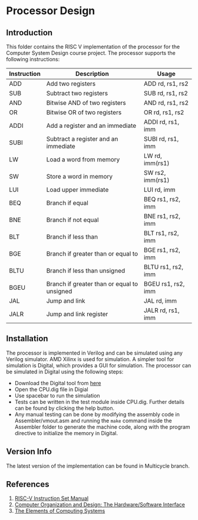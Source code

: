 # Processor Design

## Introduction
This folder contains the RISC V implementation of the processor for the Computer System Design course project. The processor supports the following instructions:
<!-- Table of instructions -->
| Instruction | Description | Usage |
| ----------- | ----------- | ------ |
| ADD | Add two registers | ADD rd, rs1, rs2 |
| SUB | Subtract two registers | SUB rd, rs1, rs2 |
| AND | Bitwise AND of two registers | AND rd, rs1, rs2 |
| OR | Bitwise OR of two registers | OR rd, rs1, rs2 |
| ADDI | Add a register and an immediate | ADDI rd, rs1, imm |
| SUBI | Subtract a register and an immediate | SUBI rd, rs1, imm |
| LW | Load a word from memory | LW rd, imm(rs1) |
| SW | Store a word in memory | SW rs2, imm(rs1) |
| LUI | Load upper immediate | LUI rd, imm |
| BEQ | Branch if equal | BEQ rs1, rs2, imm |
| BNE | Branch if not equal | BNE rs1, rs2, imm |
| BLT | Branch if less than | BLT rs1, rs2, imm |
| BGE | Branch if greater than or equal to | BGE rs1, rs2, imm |
| BLTU | Branch if less than unsigned | BLTU rs1, rs2, imm |
| BGEU | Branch if greater than or equal to unsigned | BGEU rs1, rs2, imm |
| JAL | Jump and link | JAL rd, imm |
| JALR | Jump and link register | JALR rd, rs1, imm |


## Installation
The processor is implemented in Verilog and can be simulated using any Verilog simulator. AMD Xilinx is used for simulation. A simpler tool for simulation is Digital, which provides a GUI for simulation. The processor can be simulated in Digital using the following steps:
- Download the Digital tool from [here](https://github.com/hneemann/Digital)
- Open the CPU.dig file in Digial
- Use spacebar to run the simulation
- Tests can be written in the test module inside CPU.dig. Further details can be found by clicking the help button.
- Any manual testing can be done by modifying the assembly code in Assembler/vmout.asm and running the `make` command inside the Assembler folder to generate the machine code, along with the program directive to initialize the memory in Digital.

## Version Info
The latest version of the implementation can be found in Multicycle branch.

## References
1. [RISC-V Instruction Set Manual](https://riscv.org/wp-content/uploads/2017/05/riscv-spec-v2.2.pdf)
2. [Computer Organization and Design: The Hardware/Software Interface](https://www.elsevier.com/books/computer-organization-and-design-risc-v-edition/patterson/978-0-12-820331-6)
3. [The Elements of Computing Systems](https://www.nand2tetris.org/book)